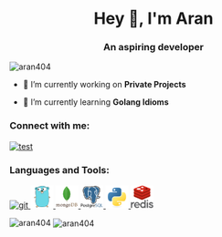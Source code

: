 <h1 align="center">Hey 👋, I'm Aran</h1>
<h3 align="center">An aspiring developer</h3>

<p align="left"> <img src="https://komarev.com/ghpvc/?username=aran404&label=Profile%20views&color=0e75b6&style=flat" alt="aran404" /> </p>

- 🔭 I’m currently working on **Private Projects**

- 🌱 I’m currently learning **Golang Idioms**

<h3 align="left">Connect with me:</h3>
<p align="left">
<a href="https://t.me/@aran_xyz" target="blank"><img align="center" src="./r.gif" alt="test" height="40" width="40" /></a>
</p>

<h3 align="left">Languages and Tools:</h3>
<p align="left"> <a href="https://git-scm.com/" target="_blank" rel="noreferrer"> <img src="https://www.vectorlogo.zone/logos/git-scm/git-scm-icon.svg" alt="git" width="40" height="40"/> </a> <a href="https://golang.org" target="_blank" rel="noreferrer"> <img src="https://raw.githubusercontent.com/devicons/devicon/master/icons/go/go-original.svg" alt="go" width="40" height="40"/> </a> <a href="https://www.mongodb.com/" target="_blank" rel="noreferrer"> <img src="https://raw.githubusercontent.com/devicons/devicon/master/icons/mongodb/mongodb-original-wordmark.svg" alt="mongodb" width="40" height="40"/> </a> <a href="https://www.postgresql.org" target="_blank" rel="noreferrer"> <img src="https://raw.githubusercontent.com/devicons/devicon/master/icons/postgresql/postgresql-original-wordmark.svg" alt="postgresql" width="40" height="40"/> </a> <a href="https://www.python.org" target="_blank" rel="noreferrer"> <img src="https://raw.githubusercontent.com/devicons/devicon/master/icons/python/python-original.svg" alt="python" width="40" height="40"/> </a> <a href="https://redis.io" target="_blank" rel="noreferrer"> <img src="https://raw.githubusercontent.com/devicons/devicon/master/icons/redis/redis-original-wordmark.svg" alt="redis" width="40" height="40"/> </a> </p>

<p><img align="left" src="https://github-readme-stats.vercel.app/api/top-langs?username=aran404&show_icons=true&locale=en&layout=compact" alt="aran404" /></p>

<p>&nbsp;<img align="center" src="https://github-readme-stats.vercel.app/api?username=aran404&show_icons=true&locale=en" alt="aran404" /></p>
